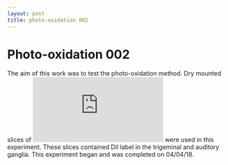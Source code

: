 ```yaml
---
layout: post
title: photo-oxidation 002
---
```


# Photo-oxidation 002

The aim of this work was to test the photo-oxidation method. Dry mounted slices of ![asof011](https://github.com/ansoffe/kubke.github.io/blob/master/_posts/2018-01-22-asof011.md) were used in this experiment. These slices contained DiI label in the trigeminal and auditory ganglia. This experiment began and was completed on 04/04/18.
